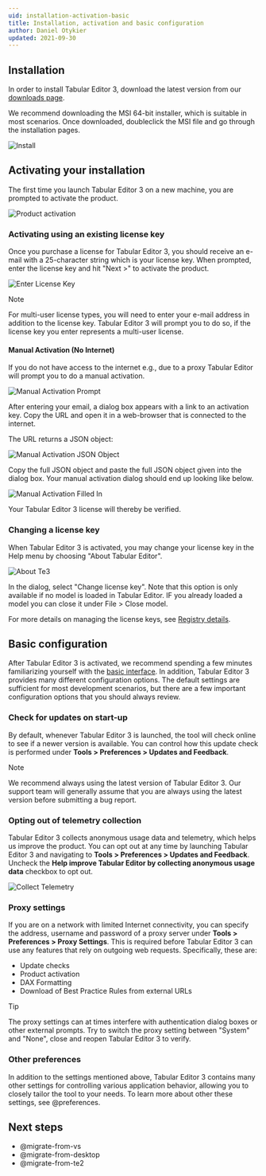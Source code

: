```yaml
---
uid: installation-activation-basic
title: Installation, activation and basic configuration
author: Daniel Otykier
updated: 2021-09-30
---
```


## Installation

In order to install Tabular Editor 3, download the latest version from our [downloads page](xref:downloads).

We recommend downloading the MSI 64-bit installer, which is suitable in most scenarios. Once downloaded, doubleclick the MSI file and go through the installation pages.

![Install](~/content/assets/images/install.png)

## Activating your installation

The first time you launch Tabular Editor 3 on a new machine, you are prompted to activate the product.

![Product activation](~/content/assets/images/product-activation.png)

### Activating using an existing license key

Once you purchase a license for Tabular Editor 3, you should receive an e-mail with a 25-character string which is your license key. When prompted, enter the license key and hit "Next >" to activate the product.

![Enter License Key](~/content/assets/images/enter-license-key.png)

> [!NOTE]
> For multi-user license types, you will need to enter your e-mail address in addition to the license key. Tabular Editor 3 will prompt you to do so, if the license key you enter represents a multi-user license.

#### Manual Activation (No Internet)

If you do not have access to the internet e.g., due to a proxy Tabular Editor will prompt you to do a manual activation.

![Manual Activation Prompt](~/content/assets/images/Activation_manual_firstprompt.png)

After entering your email, a dialog box appears with a link to an activation key.
Copy the URL and open it in a web-browser that is connected to the internet.

The URL returns a JSON object:

![Manual Activation JSON Object](~/content/assets/images/activation_manual_jsonobject.png)

Copy the full JSON object and paste the full JSON object given into the dialog box.
Your manual activation dialog should end up looking like below.

![Manual Activation Filled In](~/content/assets/images/activation_manual_dialogbox_filled.png)

Your Tabular Editor 3 license will thereby be verified.

### Changing a license key

When Tabular Editor 3 is activated, you may change your license key in the Help menu by choosing "About Tabular Editor".

![About Te3](~/content/assets/images/about-te3.png)

In the dialog, select "Change license key". Note that this option is only available if no model is loaded in Tabular Editor. IF you already loaded a model you can close it under File > Close model.

For more details on managing the license keys, see [Registry details](xref:getting-started#registry-details).

## Basic configuration

After Tabular Editor 3 is activated, we recommend spending a few minutes familiarizing yourself with the [basic interface](xref:user-interface). In addition, Tabular Editor 3 provides many different configuration options. The default settings are sufficient for most development scenarios, but there are a few important configuration options that you should always review.

### Check for updates on start-up

By default, whenever Tabular Editor 3 is launched, the tool will check online to see if a newer version is available. You can control how this update check is performed under **Tools > Preferences > Updates and Feedback**.

> [!NOTE]
> We recommend always using the latest version of Tabular Editor 3. Our support team will generally assume that you are always using the latest version before submitting a bug report.

### Opting out of telemetry collection

Tabular Editor 3 collects anonymous usage data and telemetry, which helps us improve the product. You can opt out at any time by launching Tabular Editor 3 and navigating to **Tools > Preferences > Updates and Feedback**. Uncheck the **Help improve Tabular Editor by collecting anonymous usage data** checkbox to opt out.

![Collect Telemetry](~/content/assets/images/collect-telemetry.png)

### Proxy settings

If you are on a network with limited Internet connectivity, you can specify the address, username and password of a proxy server under **Tools > Preferences > Proxy Settings**. This is required before Tabular Editor 3 can use any features that rely on outgoing web requests. Specifically, these are:

- Update checks
- Product activation
- DAX Formatting
- Download of Best Practice Rules from external URLs

> [!TIP]
> The proxy settings can at times interfere with authentication dialog boxes or other external prompts.
> Try to switch the proxy setting between "System" and "None", close and reopen Tabular Editor 3 to verify.

### Other preferences

In addition to the settings mentioned above, Tabular Editor 3 contains many other settings for controlling various application behavior, allowing you to closely tailor the tool to your needs. To learn more about other these settings, see @preferences.

## Next steps

- @migrate-from-vs
- @migrate-from-desktop
- @migrate-from-te2